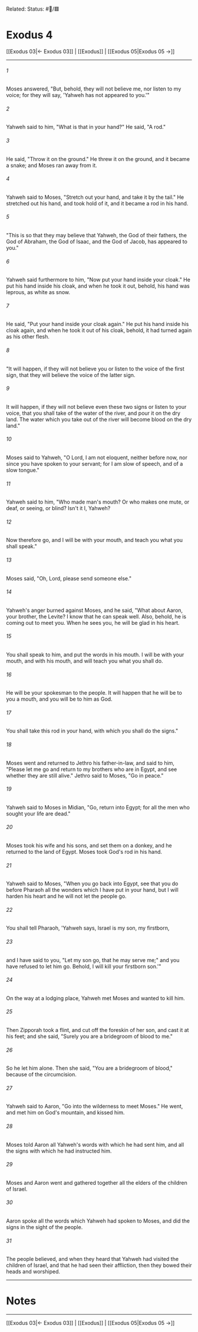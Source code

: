 Related:
Status: #📖/🟥
# Exodus 4

[[Exodus 03|← Exodus 03]] | [[Exodus]] | [[Exodus 05|Exodus 05 →]]
***



###### 1 
Moses answered, "But, behold, they will not believe me, nor listen to my voice; for they will say, 'Yahweh has not appeared to you.'" 

###### 2 
Yahweh said to him, "What is that in your hand?" He said, "A rod." 

###### 3 
He said, "Throw it on the ground." He threw it on the ground, and it became a snake; and Moses ran away from it. 

###### 4 
Yahweh said to Moses, "Stretch out your hand, and take it by the tail." He stretched out his hand, and took hold of it, and it became a rod in his hand. 

###### 5 
"This is so that they may believe that Yahweh, the God of their fathers, the God of Abraham, the God of Isaac, and the God of Jacob, has appeared to you." 

###### 6 
Yahweh said furthermore to him, "Now put your hand inside your cloak." He put his hand inside his cloak, and when he took it out, behold, his hand was leprous, as white as snow. 

###### 7 
He said, "Put your hand inside your cloak again." He put his hand inside his cloak again, and when he took it out of his cloak, behold, it had turned again as his other flesh. 

###### 8 
"It will happen, if they will not believe you or listen to the voice of the first sign, that they will believe the voice of the latter sign. 

###### 9 
It will happen, if they will not believe even these two signs or listen to your voice, that you shall take of the water of the river, and pour it on the dry land. The water which you take out of the river will become blood on the dry land." 

###### 10 
Moses said to Yahweh, "O Lord, I am not eloquent, neither before now, nor since you have spoken to your servant; for I am slow of speech, and of a slow tongue." 

###### 11 
Yahweh said to him, "Who made man's mouth? Or who makes one mute, or deaf, or seeing, or blind? Isn't it I, Yahweh? 

###### 12 
Now therefore go, and I will be with your mouth, and teach you what you shall speak." 

###### 13 
Moses said, "Oh, Lord, please send someone else." 

###### 14 
Yahweh's anger burned against Moses, and he said, "What about Aaron, your brother, the Levite? I know that he can speak well. Also, behold, he is coming out to meet you. When he sees you, he will be glad in his heart. 

###### 15 
You shall speak to him, and put the words in his mouth. I will be with your mouth, and with his mouth, and will teach you what you shall do. 

###### 16 
He will be your spokesman to the people. It will happen that he will be to you a mouth, and you will be to him as God. 

###### 17 
You shall take this rod in your hand, with which you shall do the signs." 

###### 18 
Moses went and returned to Jethro his father-in-law, and said to him, "Please let me go and return to my brothers who are in Egypt, and see whether they are still alive." Jethro said to Moses, "Go in peace." 

###### 19 
Yahweh said to Moses in Midian, "Go, return into Egypt; for all the men who sought your life are dead." 

###### 20 
Moses took his wife and his sons, and set them on a donkey, and he returned to the land of Egypt. Moses took God's rod in his hand. 

###### 21 
Yahweh said to Moses, "When you go back into Egypt, see that you do before Pharaoh all the wonders which I have put in your hand, but I will harden his heart and he will not let the people go. 

###### 22 
You shall tell Pharaoh, 'Yahweh says, Israel is my son, my firstborn, 

###### 23 
and I have said to you, "Let my son go, that he may serve me;" and you have refused to let him go. Behold, I will kill your firstborn son.'" 

###### 24 
On the way at a lodging place, Yahweh met Moses and wanted to kill him. 

###### 25 
Then Zipporah took a flint, and cut off the foreskin of her son, and cast it at his feet; and she said, "Surely you are a bridegroom of blood to me." 

###### 26 
So he let him alone. Then she said, "You are a bridegroom of blood," because of the circumcision. 

###### 27 
Yahweh said to Aaron, "Go into the wilderness to meet Moses." He went, and met him on God's mountain, and kissed him. 

###### 28 
Moses told Aaron all Yahweh's words with which he had sent him, and all the signs with which he had instructed him. 

###### 29 
Moses and Aaron went and gathered together all the elders of the children of Israel. 

###### 30 
Aaron spoke all the words which Yahweh had spoken to Moses, and did the signs in the sight of the people. 

###### 31 
The people believed, and when they heard that Yahweh had visited the children of Israel, and that he had seen their affliction, then they bowed their heads and worshiped.

---
# Notes


***
[[Exodus 03|← Exodus 03]] | [[Exodus]] | [[Exodus 05|Exodus 05 →]]

